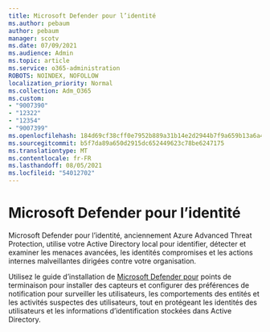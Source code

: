 ```yaml
---
title: Microsoft Defender pour l’identité
ms.author: pebaum
author: pebaum
manager: scotv
ms.date: 07/09/2021
ms.audience: Admin
ms.topic: article
ms.service: o365-administration
ROBOTS: NOINDEX, NOFOLLOW
localization_priority: Normal
ms.collection: Adm_O365
ms.custom:
- "9007390"
- "12322"
- "12354"
- "9007399"
ms.openlocfilehash: 184d69cf38cff0e7952b889a31b14e2d2944b7f9a659b13a6a417c0184557a36
ms.sourcegitcommit: b5f7da89a650d2915dc652449623c78be6247175
ms.translationtype: MT
ms.contentlocale: fr-FR
ms.lasthandoff: 08/05/2021
ms.locfileid: "54012702"
---
```

# <a name="microsoft-defender-for-identity"></a>Microsoft Defender pour l’identité

Microsoft Defender pour l’identité, anciennement Azure Advanced Threat Protection, utilise votre Active Directory local pour identifier, détecter et examiner les menaces avancées, les identités compromises et les actions internes malveillantes dirigées contre votre organisation. 

Utilisez le guide d’installation de [Microsoft Defender pour](https://admin.microsoft.com/adminportal/home#/modernonboarding/defenderatpsetup) points de terminaison pour installer des capteurs et configurer des préférences de notification pour surveiller les utilisateurs, les comportements des entités et les activités suspectes des utilisateurs, tout en protégeant les identités des utilisateurs et les informations d’identification stockées dans Active Directory.
